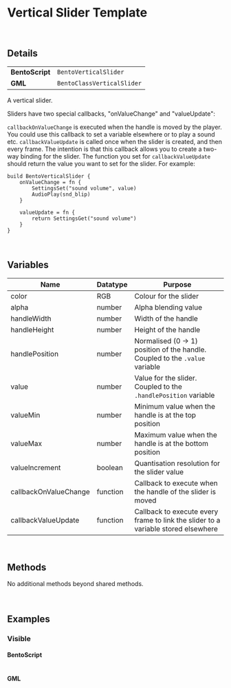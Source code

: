 # Vertical Slider Template

&nbsp;

## Details

<table>
    <tr>
		<td><b>BentoScript</b></td>
		<td><code>BentoVerticalSlider</code></td>
    </tr>
    <tr>
		<td><b>GML</b></td>
		<td><code>BentoClassVerticalSlider</code></td>
    </tr>
</table>

A vertical slider.

Sliders have two special callbacks, "onValueChange" and "valueUpdate":

`callbackOnValueChange` is executed when the handle is moved by the player. You could use this callback to set a variable elsewhere or to play a sound etc. `callbackValueUpdate` is called once when the slider is created, and then every frame. The intention is that this callback allows you to create a two-way binding for the slider. The function you set for `callbackValueUpdate` should return  the value you want to set for the slider. For example:

```
build BentoVerticalSlider {
    onValueChange = fn {
        SettingsSet("sound volume", value)
        AudioPlay(snd_blip)
    }

    valueUpdate = fn {
        return SettingsGet("sound volume")
    }
}
```

&nbsp;

## Variables

| Name                  | Datatype | Purpose                                                                           |
|-----------------------|----------|-----------------------------------------------------------------------------------|
| color                 | RGB      | Colour for the slider                                                             |
| alpha                 | number   | Alpha blending value                                                              |
| handleWidth           | number   | Width of the handle                                                               |
| handleHeight          | number   | Height of the handle                                                              |
| handlePosition        | number   | Normalised (0 -> 1) position of the handle. Coupled to the `.value` variable      |
| value                 | number   | Value for the slider. Coupled to the `.handlePosition` variable                   |
| valueMin              | number   | Minimum value when the handle is at the top position                              |
| valueMax              | number   | Maximum value when the handle is at the bottom position                           |
| valueIncrement        | boolean  | Quantisation resolution for the slider value                                      |
| callbackOnValueChange | function | Callback to execute when the handle of the slider is moved                        |
| callbackValueUpdate   | function | Callback to execute every frame to link the slider to a variable stored elsewhere |

&nbsp;

## Methods

No additional methods beyond shared methods.

&nbsp;

## Examples

### Visible

<!-- tabs:start -->

#### **BentoScript**

```

```

#### **GML**

```

```

<!-- tabs:end -->